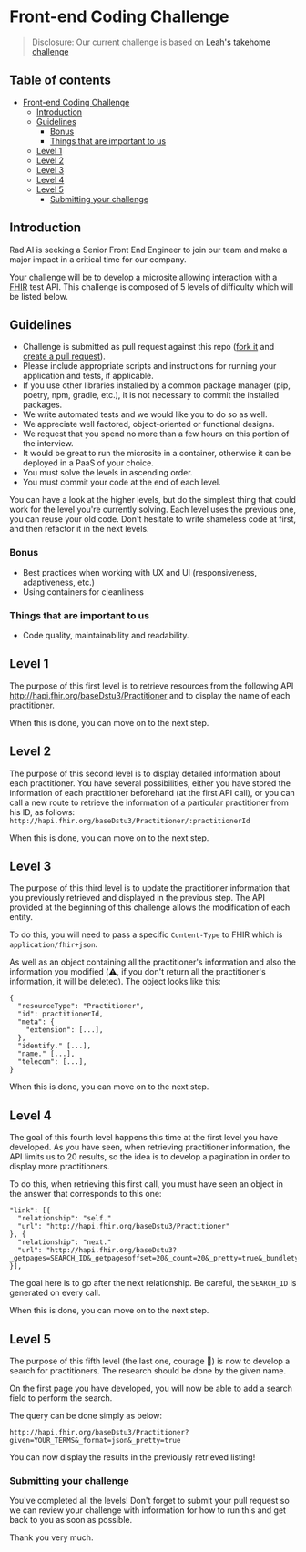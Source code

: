 # Front-end Coding Challenge

> Disclosure: Our current challenge is based on [Leah's takehome challenge](https://github.com/wellium/coding-challenge-frontend)

## Table of contents
- [Front-end Coding Challenge](#front-end-coding-challenge)
  * [Introduction](#introduction)
  * [Guidelines](#guidelines)
    + [Bonus](#bonus)
    + [Things that are important to us](#things-that-are-important-to-us)
  * [Level 1](#level-1)
  * [Level 2](#level-2)
  * [Level 3](#level-3)
  * [Level 4](#level-4)
  * [Level 5](#level-5)
    + [Submitting your challenge](#submitting-your-challenge)

## Introduction
Rad AI is seeking a Senior Front End Engineer to join our team and make a major impact in a critical time for our company.

Your challenge will be to develop a microsite allowing interaction with a [FHIR](https://fr.wikipedia.org/wiki/Fast_Healthcare_Interoperability_Resources) test API.
This challenge is composed of 5 levels of difficulty which will be listed below.

## Guidelines

- Challenge is submitted as pull request against this repo ([fork it](https://help.github.com/en/github/getting-started-with-github/fork-a-repo) and [create a pull request](https://help.github.com/en/github/collaborating-with-issues-and-pull-requests/creating-a-pull-request-from-a-fork)).
- Please include appropriate scripts and instructions for running your application and tests, if applicable.
- If you use other libraries installed by a common package manager (pip, poetry, npm, gradle, etc.), it is not necessary to commit the installed packages.
- We write automated tests and we would like you to do so as well.
- We appreciate well factored, object-oriented or functional designs.
- We request that you spend no more than a few hours on this portion of the interview.
- It would be great to run the microsite in a container, otherwise it can be deployed in a PaaS of your choice.
- You must solve the levels in ascending order.
- You must commit your code at the end of each level.

You can have a look at the higher levels, but do the simplest thing that could work for the level you're currently solving.
Each level uses the previous one, you can reuse your old code.
Don't hesitate to write shameless code at first, and then refactor it in the next levels.

### Bonus

- Best practices when working with UX and UI (responsiveness, adaptiveness, etc.)
- Using containers for cleanliness

### Things that are important to us

- Code quality, maintainability and readability.

## Level 1

The purpose of this first level is to retrieve resources from the following API http://hapi.fhir.org/baseDstu3/Practitioner and to display the name of each practitioner.

When this is done, you can move on to the next step.

## Level 2

The purpose of this second level is to display detailed information about each practitioner. You have several possibilities, either you have stored the information of each practitioner beforehand (at the first API call), or you can call a new route to retrieve the information of a particular practitioner from his ID, as follows: `http://hapi.fhir.org/baseDstu3/Practitioner/:practitionerId`

When this is done, you can move on to the next step.

## Level 3

The purpose of this third level is to update the practitioner information that you previously retrieved and displayed in the previous step. The API provided at the beginning of this challenge allows the modification of each entity.

To do this, you will need to pass a specific `Content-Type` to FHIR which is `application/fhir+json`.

As well as an object containing all the practitioner's information and also the information you modified (⚠️, if you don't return all the practitioner's information, it will be deleted).
The object looks like this:

```
{
  "resourceType": "Practitioner",
  "id": practitionerId,
  "meta": {
    "extension": [...],
  },
  "identify." [...],
  "name." [...],
  "telecom": [...],
}
```

When this is done, you can move on to the next step.

## Level 4

The goal of this fourth level happens this time at the first level you have developed. As you have seen, when retrieving practitioner information, the API limits us to 20 results, so the idea is to develop a pagination in order to display more practitioners.

To do this, when retrieving this first call, you must have seen an object in the answer that corresponds to this one:

```
"link": [{
  "relationship": "self."
  "url": "http://hapi.fhir.org/baseDstu3/Practitioner"
}, {
  "relationship": "next."
  "url": "http://hapi.fhir.org/baseDstu3?_getpages=SEARCH_ID&_getpagesoffset=20&_count=20&_pretty=true&_bundletype=searchset"
}],
```

The goal here is to go after the next relationship.
Be careful, the `SEARCH_ID` is generated on every call.

When this is done, you can move on to the next step.

## Level 5

The purpose of this fifth level (the last one, courage 👊) is now to develop a search for practitioners. The research should be done by the given name.

On the first page you have developed, you will now be able to add a search field to perform the search.

The query can be done simply as below:

```
http://hapi.fhir.org/baseDstu3/Practitioner?given=YOUR_TERMS&_format=json&_pretty=true
```

You can now display the results in the previously retrieved listing!

### Submitting your challenge

You've completed all the levels! Don't forget to submit your pull request so we can review your challenge with information for how to run this and get back to you as soon as possible.

Thank you very much.
